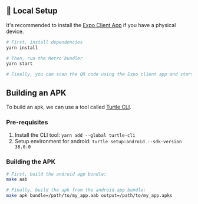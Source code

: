 ## 🚀 Local Setup

It's recommended to install the [Expo Client App](https://play.google.com/store/apps/details?id=host.exp.exponent&hl=en) if you have a physical device.

```bash
# First, install dependencies
yarn install

# Then, run the Metro bundler
yarn start

# Finally, you can scan the QR code using the Expo client app and start building!
```

## Building an APK

To build an apk, we can use a tool called [Turtle CLI](https://github.com/expo/turtle).

### Pre-requisites

1. Install the CLI tool: `yarn add --global turtle-cli`
2. Setup environment for android: `turtle setup:android --sdk-version 38.0.0` 

### Building the APK

```bash
# First, build the android app bundle:
make aab

# Finally, build the apk from the android app bundle:
make apk bundle=/path/to/my_app.aab output=/path/to/my_app.apks
```
